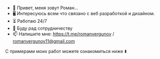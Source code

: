 - 👋 Привет, меня зовут Роман...
- 🖥 Интересуюсь всем что связано с веб разработкой и дизайном.
- ⏳ Работаю 24/7
- 👥 Буду рад сотрудничеству
- 📫 Напишите мне: https://t.me/romanvergunov / romanvergunov11@gmail.com

С примерами моих работ можете ознакомиться ниже ⬇️

<!---
romanvergunov/romanvergunov is a ✨ special ✨ repository because its `README.md` (this file) appears on your GitHub profile.
You can click the Preview link to take a look at your changes.
--->
